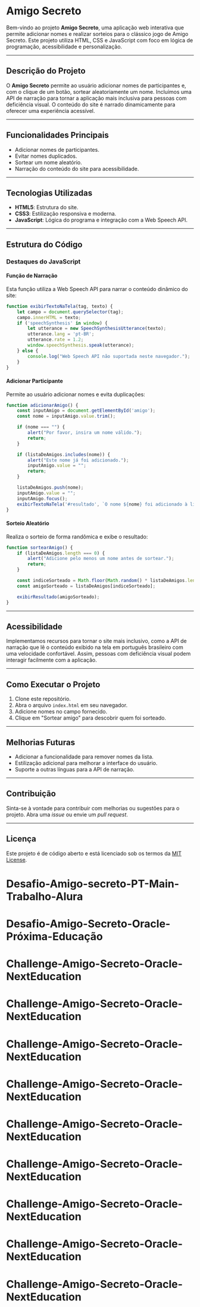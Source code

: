 # Amigo Secreto

Bem-vindo ao projeto **Amigo Secreto**, uma aplicação web interativa que permite adicionar nomes e realizar sorteios para o clássico jogo de Amigo Secreto. Este projeto utiliza HTML, CSS e JavaScript com foco em lógica de programação, acessibilidade e personalização.

---

## Descrição do Projeto

O **Amigo Secreto** permite ao usuário adicionar nomes de participantes e, com o clique de um botão, sortear aleatoriamente um nome. Incluímos uma API de narração para tornar a aplicação mais inclusiva para pessoas com deficiência visual. O conteúdo do site é narrado dinamicamente para oferecer uma experiência acessível.

---

## Funcionalidades Principais

- Adicionar nomes de participantes.
- Evitar nomes duplicados.
- Sortear um nome aleatório.
- Narração do conteúdo do site para acessibilidade.

---

## Tecnologias Utilizadas

- **HTML5**: Estrutura do site.
- **CSS3**: Estilização responsiva e moderna.
- **JavaScript**: Lógica do programa e integração com a Web Speech API.

---

## Estrutura do Código

### Destaques do JavaScript

#### Função de Narração
Esta função utiliza a Web Speech API para narrar o conteúdo dinâmico do site:

```javascript
function exibirTextoNaTela(tag, texto) {
    let campo = document.querySelector(tag);
    campo.innerHTML = texto;
    if ('speechSynthesis' in window) {
        let utterance = new SpeechSynthesisUtterance(texto);
        utterance.lang = 'pt-BR';
        utterance.rate = 1.2;
        window.speechSynthesis.speak(utterance);
    } else {
        console.log("Web Speech API não suportada neste navegador.");
    }
}
```

#### Adicionar Participante
Permite ao usuário adicionar nomes e evita duplicações:

```javascript
function adicionarAmigo() {
    const inputAmigo = document.getElementById('amigo');
    const nome = inputAmigo.value.trim();

    if (nome === "") {
        alert("Por favor, insira um nome válido.");
        return;
    }

    if (listaDeAmigos.includes(nome)) {
        alert("Este nome já foi adicionado.");
        inputAmigo.value = "";
        return;
    }

    listaDeAmigos.push(nome);
    inputAmigo.value = "";
    inputAmigo.focus();
    exibirTextoNaTela('#resultado', `O nome ${nome} foi adicionado à lista.`);
}
```

#### Sorteio Aleatório
Realiza o sorteio de forma randômica e exibe o resultado:

```javascript
function sortearAmigo() {
    if (listaDeAmigos.length === 0) {
        alert("Adicione pelo menos um nome antes de sortear.");
        return;
    }

    const indiceSorteado = Math.floor(Math.random() * listaDeAmigos.length);
    const amigoSorteado = listaDeAmigos[indiceSorteado];

    exibirResultado(amigoSorteado);
}
```

---

## Acessibilidade

Implementamos recursos para tornar o site mais inclusivo, como a API de narração que lê o conteúdo exibido na tela em português brasileiro com uma velocidade confortável. Assim, pessoas com deficiência visual podem interagir facilmente com a aplicação.

---

## Como Executar o Projeto

1. Clone este repositório.
2. Abra o arquivo `index.html` em seu navegador.
3. Adicione nomes no campo fornecido.
4. Clique em "Sortear amigo" para descobrir quem foi sorteado.

---

## Melhorias Futuras

- Adicionar a funcionalidade para remover nomes da lista.
- Estilização adicional para melhorar a interface do usuário.
- Suporte a outras línguas para a API de narração.

---

## Contribuição

Sinta-se à vontade para contribuir com melhorias ou sugestões para o projeto. Abra uma _issue_ ou envie um _pull request_.

---

## Licença

Este projeto é de código aberto e está licenciado sob os termos da [MIT License](LICENSE).

# Desafio-Amigo-secreto-PT-Main-Trabalho-Alura
# Desafio-Amigo-Secreto-Oracle-Próxima-Educação
# Challenge-Amigo-Secreto-Oracle-NextEducation
# Challenge-Amigo-Secreto-Oracle-NextEducation
# Challenge-Amigo-Secreto-Oracle-NextEducation
# Challenge-Amigo-Secreto-Oracle-NextEducation
# Challenge-Amigo-Secreto-Oracle-NextEducation
# Challenge-Amigo-Secreto-Oracle-NextEducation
# Challenge-Amigo-Secreto-Oracle-NextEducation
# Challenge-Amigo-Secreto-Oracle-NextEducation
# Challenge-Amigo-Secreto-Oracle-NextEducation
